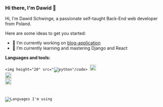 ### Hi there, I'm Dawid 👋

Hi, I'm Dawid Schwinge, a passionate self-taught Back-End web developer from Poland.

Here are some ideas to get you started:

- 🔭 I’m currently working on [blog-application](https://github.com/xdawxd/blog)
- 🌱 I’m currently learning and mastering Django and React 

**Languages and tools:**

<code><img height="20" src="![python](https://user-images.githubusercontent.com/58686770/117436712-93a01e00-af2f-11eb-9de9-a2cb7e440055.png)"/code>
<code><img height="20" src=""></code>
<code><img height="20" src=""></code>
<code><img height="20" src=""></code>

![Languages I'm using](https://github-readme-stats-anuraghazra1.vercel.app/api/top-langs/?username=xdawxd&layout=compact&theme=material-palenight)

